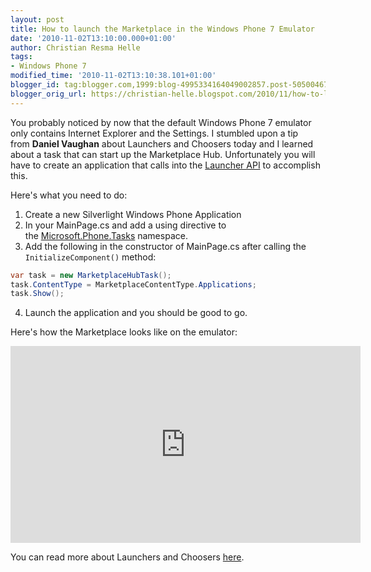 ```yaml
---
layout: post
title: How to launch the Marketplace in the Windows Phone 7 Emulator
date: '2010-11-02T13:10:00.000+01:00'
author: Christian Resma Helle
tags:
- Windows Phone 7
modified_time: '2010-11-02T13:10:38.101+01:00'
blogger_id: tag:blogger.com,1999:blog-4995334164049002857.post-5050046703164963045
blogger_orig_url: https://christian-helle.blogspot.com/2010/11/how-to-launch-marketplace-in-windows.html
---
```


You probably noticed by now that the default Windows Phone 7 emulator only contains Internet Explorer and the Settings. I stumbled upon a tip from **Daniel Vaughan** about Launchers and Choosers today and I learned about a task that can start up the Marketplace Hub. Unfortunately you will have to create an application that calls into the [Launcher API](http://msdn.microsoft.com/en-us/library/ff769550.aspx) to accomplish this.  
  
Here's what you need to do:  
  
1) Create a new Silverlight Windows Phone Application  
2) In your MainPage.cs and add a using directive to the [Microsoft.Phone.Tasks](http://msdn.microsoft.com/en-us/library/microsoft.phone.tasks.aspx) namespace.  
3) Add the following in the constructor of MainPage.cs after calling the `InitializeComponent()` method:  
  
```csharp
var task = new MarketplaceHubTask();
task.ContentType = MarketplaceContentType.Applications;
task.Show();
```
  
4) Launch the application and you should be good to go.  
  
Here's how the Marketplace looks like on the emulator:

<iframe width="560" height="315" src="https://www.youtube.com/embed/XQ45Yy8b_Dc" title="YouTube video player" frameborder="0" allow="accelerometer; autoplay; clipboard-write; encrypted-media; gyroscope; picture-in-picture" allowfullscreen></iframe>
  
You can read more about Launchers and Choosers [here](http://msdn.microsoft.com/en-us/library/ff769542.aspx).